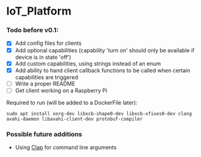 # IoT_Platform
### Todo before v0.1:
- [X] Add config files for clients
- [X] Add optional capabilities (capability 'turn on' should only be available if device is in state 'off')
- [X] Add custom capabilities, using strings instead of an enum
- [X] Add ability to hand client callback functions to be called when certain capabilities are triggered
- [ ] Write a proper README
- [ ] Get client working on a Raspberry Pi

Required to run (will be added to a DockerFile later):
```
sudo apt install xorg-dev libxcb-shape0-dev libxcb-xfixes0-dev clang avahi-daemon libavahi-client-dev protobuf-compiler
```

### Possible future additions
- Using [Clap](https://docs.rs/clap/latest/clap/) for command line arguments
